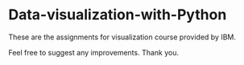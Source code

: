 # Data-visualization-with-Python
These are the assignments for visualization course provided by IBM.

Feel free to suggest any improvements.
Thank you.
